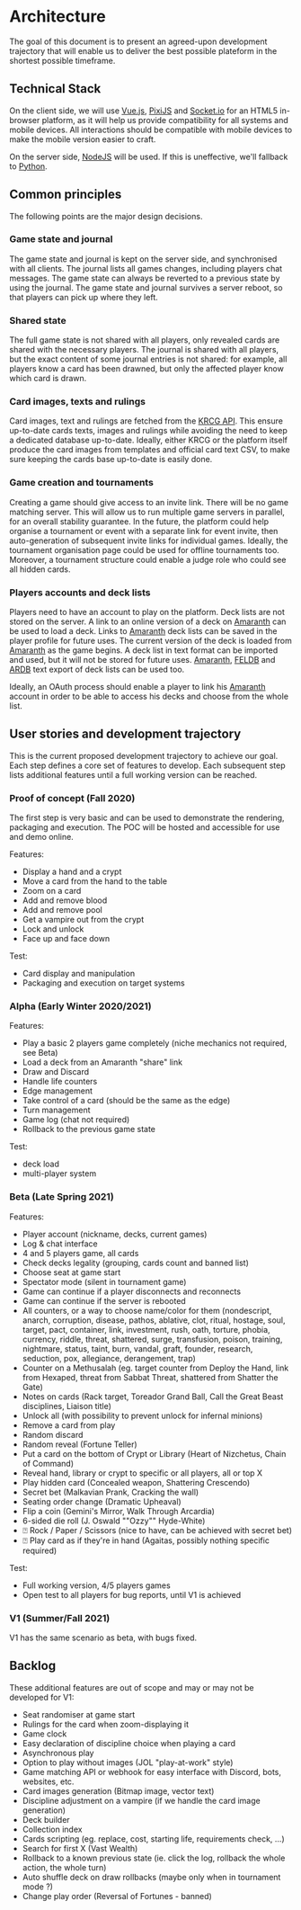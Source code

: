 # Architecture

The goal of this document is to present an agreed-upon development trajectory
that will enable us to deliver the best possible plateform in the shortest possible timeframe.

## Technical Stack

On the client side, we will use [Vue.js](https://vuejs.org), [PixiJS](https://www.pixijs.com)
and [Socket.io](https://socket.io) for an HTML5 in-browser platform,
as it will help us provide compatibility for  all systems and mobile devices.
All interactions should be compatible with mobile devices to make the mobile version easier to craft.

On the server side, [NodeJS](https://nodejs.org) will be used.
If this is uneffective, we'll fallback to [Python](https://www.python.org).

## Common principles

The following points are the major design decisions.

### Game state and journal

The game state and journal is kept on the server side, and synchronised with all clients.
The journal lists all games changes, including players chat messages.
The game state can always be reverted to a previous state by using the journal.
The game state and journal survives a server reboot, so that players can pick up where they left.

### Shared state

The full game state is not shared with all players, only revealed cards are shared with the necessary players.
The journal is shared with all players, but the exact content of some journal entries is not shared:
for example, all players know a card has been drawned, but only the affected player know which card is drawn.

### Card images, texts and rulings

Card images, text and rulings are fetched from the [KRCG API](https://api.krcg.org).
This ensure up-to-date cards texts, images and rulings while avoiding the need to keep a dedicated database up-to-date.
Ideally, either KRCG or the platform itself produce the card images from templates and official card text CSV,
to make sure keeping the cards base up-to-date is easily done.

### Game creation and tournaments

Creating a game should give access to an invite link. There will be no game matching server.
This will allow us to run multiple game servers in parallel, for an overall stability guarantee.
In the future, the platform could help organise a tournament or event with a separate link for event invite,
then auto-generation of subsequent invite links for individual games.
Ideally, the tournament organisation page could be used for offline tournaments too.
Moreover, a tournament structure could enable a judge role who could see all hidden cards.

### Players accounts and deck lists

Players need to have an account to play on the platform. Deck lists are not stored on the server.
A link to an online version of a deck on [Amaranth](https://amaranth.vtes.co.nz) can be used to load a deck.
Links to [Amaranth](https://amaranth.vtes.co.nz) deck lists can be saved in the player profile for future uses.
The current version of the deck is loaded from [Amaranth](https://amaranth.vtes.co.nz) as the game begins.
A deck list in text format can be imported and used, but it will not be stored for future uses.
[Amaranth](https://amaranth.vtes.co.nz),
[FELDB](https://app.assembla.com/spaces/korni/documents) and
[ARDB](http://www.nongnu.org/anarchdb/)
text export of deck lists can be used too.

Ideally, an OAuth process should enable a player to link his [Amaranth](https://amaranth.vtes.co.nz) account
in order to be able to access his decks and choose from the whole list.

## User stories and development trajectory

This is the current proposed development trajectory to achieve our goal.
Each step defines a core set of features to develop.
Each subsequent step lists additional features until a full working version can be reached.

### Proof of concept (Fall 2020)

The first step is very basic and can be used to demonstrate the rendering, packaging and execution.
The POC will be hosted and accessible for use and demo online.

Features:

- Display a hand and a crypt
- Move a card from the hand to the table
- Zoom on a card
- Add and remove blood
- Add and remove pool
- Get a vampire out from the crypt
- Lock and unlock
- Face up and face down

Test:

- Card display and manipulation
- Packaging and execution on target systems

### Alpha (Early Winter 2020/2021)

Features:

- Play a basic 2 players game completely (niche mechanics not required, see Beta)
- Load a deck from an Amaranth "share" link
- Draw and Discard
- Handle life counters
- Edge management
- Take control of a card (should be the same as the edge)
- Turn management
- Game log (chat not required)
- Rollback to the previous game state

Test:

- deck load
- multi-player system

### Beta (Late Spring 2021)

Features:

- Player account (nickname, decks, current games)
- Log & chat interface
- 4 and 5 players game, all cards
- Check decks legality (grouping, cards count and banned list)
- Choose seat at game start
- Spectator mode (silent in tournament game)
- Game can continue if a player disconnects and reconnects
- Game can continue if the server is rebooted
- All counters, or a way to choose name/color for them (nondescript, anarch, corruption, disease, pathos, ablative, clot, ritual, hostage, soul, target, pact, container, link, investment, rush, oath, torture, phobia, currency, riddle, threat, shattered, surge, transfusion, poison, training, nightmare, status, taint, burn, vandal, graft, founder, research, seduction, pox, allegiance, derangement, trap)
- Counter on a Methusalah (eg. target counter from Deploy the Hand, link from Hexaped, threat from Sabbat Threat, shattered from Shatter the Gate)
- Notes on cards (Rack target, Toreador Grand Ball, Call the Great Beast disciplines, Liaison title)
- Unlock all (with possibility to prevent unlock for infernal minions)
- Remove a card from play
- Random discard
- Random reveal (Fortune Teller)
- Put a card on the bottom of Crypt or Library (Heart of Nizchetus, Chain of Command)
- Reveal hand, library or crypt to specific or all players, all or top X
- Play hidden card (Concealed weapon, Shattering Crescendo)
- Secret bet (Malkavian Prank, Cracking the wall)
- Seating order change (Dramatic Upheaval)
- Flip a coin (Gemini's Mirror, Walk Through Arcardia)
- 6-sided die roll (J. Oswald ""Ozzy"" Hyde-White)
- ⍰ Rock / Paper / Scissors (nice to have, can be achieved with secret bet)
- ⍰ Play card as if they're in hand (Agaitas, possibly nothing specific required)

Test:

- Full working version, 4/5 players games
- Open test to all players for bug reports, until V1 is achieved

### V1 (Summer/Fall 2021)

V1 has the same scenario as beta, with bugs fixed.

## Backlog

These additional features are out of scope and may or may not be developed for V1:

- Seat randomiser at game start
- Rulings for the card when zoom-displaying it
- Game clock
- Easy declaration of discipline choice when playing a card
- Asynchronous play
- Option to play without images (JOL "play-at-work" style)
- Game matching API or webhook for easy interface with Discord, bots, websites, etc.
- Card images generation (Bitmap image, vector text)
- Discipline adjustment on a vampire (if we handle the card image generation)
- Deck builder
- Collection index
- Cards scripting (eg. replace, cost, starting life, requirements check, ...)
- Search for first X (Vast Wealth)
- Rollback to a known previous state (ie. click the log, rollback the whole action, the whole turn)
- Auto shuffle deck on draw rollbacks (maybe only when in tournament mode ?)
- Change play order (Reversal of Fortunes - banned)
